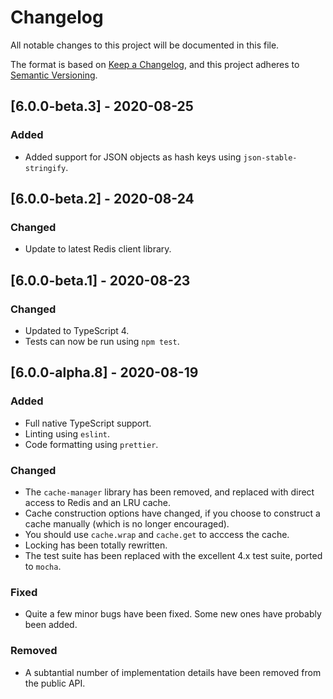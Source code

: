 # Changelog

All notable changes to this project will be documented in this file.

The format is based on [Keep a Changelog](https://keepachangelog.com/en/1.0.0/), and this project adheres to [Semantic Versioning](https://semver.org/spec/v2.0.0.html).

## [6.0.0-beta.3] - 2020-08-25

### Added

- Added support for JSON objects as hash keys using `json-stable-stringify`.

## [6.0.0-beta.2] - 2020-08-24

### Changed

- Update to latest Redis client library.

## [6.0.0-beta.1] - 2020-08-23

### Changed

- Updated to TypeScript 4.
- Tests can now be run using `npm test`.

## [6.0.0-alpha.8] - 2020-08-19

### Added

- Full native TypeScript support.
- Linting using `eslint`.
- Code formatting using `prettier`.

### Changed

- The `cache-manager` library has been removed, and replaced with direct access to Redis and an LRU cache.
- Cache construction options have changed, if you choose to construct a cache manually (which is no longer encouraged).
- You should use `cache.wrap` and `cache.get` to acccess the cache.
- Locking has been totally rewritten.
- The test suite has been replaced with the excellent 4.x test suite, ported to `mocha`.

### Fixed

- Quite a few minor bugs have been fixed. Some new ones have probably been added.

### Removed

- A subtantial number of implementation details have been removed from the public API.
